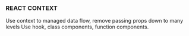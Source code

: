 ### REACT CONTEXT
Use context to managed data flow, remove passing props down to many levels
Use hook, class components, function components.
